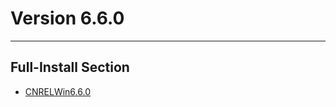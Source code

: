# Version 6.6.0

----

## Full-Install Section

- [CNRELWin6.6.0](https://bundle.bh3.com/ptpublic/rel/20230416151857_AsBJm4PVPKKR38YI/PC/BH3_v6.6.0_4ed7d53313df.7z)
